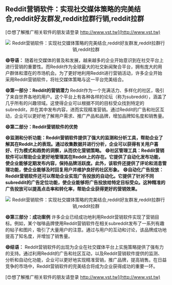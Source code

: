 ## **Reddit营销软件：实现社交媒体策略的完美结合,reddit好友群发,reddit拉群行销,reddit拉群**

[😍想了解推广相关软件的朋友请登录 http://www.vst.tw](http://www.vst.tw)

 <center><img src="https://vst.tw/MP4/tuiguang/png/1.png" alt="Reddit营销软件：实现社交媒体策略的完美结合,reddit好友群发,reddit拉群行销,reddit拉群"></center>

**😄导语：**
随着社交媒体的普及和发展，越来越多的企业开始意识到在社交平台上进行营销的重要性。而Reddit作为全球最大的社交新闻聚合平台，拥有庞大的用户群体和潜在的市场机会。为了更好地利用Reddit进行营销活动，许多企业开始采用Reddit营销软件，将社交媒体策略与这一平台完美结合。

**😄第一部分：Reddit的营销潜力**
Reddit作为一个充满活力、多样化的社区，吸引了来自世界各地的用户。这个平台上有各种各样的论坛（称为subreddit），涵盖了几乎所有的兴趣领域。这使得企业可以根据不同的目标受众找到特定的subreddit，并在其中发布内容，进而实现精准营销。通过Reddit的广告和社区互动，企业可以更好地了解用户需求、推广产品和品牌，增加品牌知名度和销售量。

**😄第二部分：Reddit营销软件的优势**

**😄监测和分析功能：Reddit营销软件提供了强大的监测和分析工具，帮助企业了解其在Reddit上的表现。通过收集数据并进行分析，企业可以获得有关用户喜好、行为模式和趋势的洞察，从而优化营销策略。**
**😄社区管理工具：Reddit营销软件可以帮助企业更好地管理其在Reddit上的存在。它提供了自动化发布功能，使企业能够定期发布内容，保持品牌活跃度。此外，该软件还提供了评论和消息管理功能，使企业能够及时回复用户并维护良好的社区形象。**
**😄自动化广告投放：Reddit营销软件还可以帮助企业实现广告投放的自动化。它提供了针对不同subreddit的广告定位功能，使企业能够将广告投放给特定目标受众。这种精准的广告投放可以提高点击率和转化率，帮助企业获得更好的营销效果。**

 <center><img src="https://vst.tw/MP4/tuiguang/png/6.png" alt="Reddit营销软件：实现社交媒体策略的完美结合,reddit好友群发,reddit拉群行销,reddit拉群"></center>

**😄第三部分：成功案例**
许多企业已经成功地利用Reddit营销软件实现了营销目标。例如，某个咖啡品牌使用Reddit营销软件在相关subreddit发布了一系列有趣的帖子和图片，吸引了大量用户的注意。通过与用户的互动和讨论，该品牌成功地提高了知名度，并增加了销售量。

**😄结语：**
Reddit营销软件的出现为企业在社交媒体平台上实施策略提供了强有力的支持。通过利用Reddit的广告和社区互动，以及Reddit营销软件提供的监测、分析和自动化功能，企业可以更好地实现精准营销，推广品牌，提高销售。在日益竞争的市场中，Reddit营销软件的完美结合将成为企业获得成功的重要一环。

[😍想了解推广相关软件的朋友请登录 http://www.vst.tw](http://www.vst.tw)



